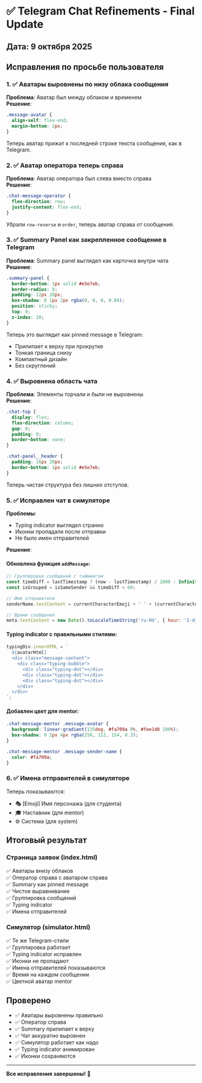 # ✅ Telegram Chat Refinements - Final Update

## Дата: 9 октября 2025

## Исправления по просьбе пользователя

### 1. ✅ Аватары выровнены по низу облака сообщения
**Проблема**: Аватар был между облаком и временем  
**Решение**: 
```css
.message-avatar {
  align-self: flex-end;
  margin-bottom: 2px;
}
```
Теперь аватар прижат к последней строке текста сообщения, как в Telegram.

### 2. ✅ Аватар оператора теперь справа
**Проблема**: Аватар оператора был слева вместо справа  
**Решение**: 
```css
.chat-message-operator {
  flex-direction: row;
  justify-content: flex-end;
}
```
Убрали `row-reverse` и `order`, теперь аватар справа от сообщения.

### 3. ✅ Summary Panel как закрепленное сообщение в Telegram
**Проблема**: Summary panel выглядел как карточка внутри чата  
**Решение**:
```css
.summary-panel { 
  border-bottom: 1px solid #e5e7eb;
  border-radius: 0; 
  padding: 12px 20px;
  box-shadow: 0 1px 2px rgba(0, 0, 0, 0.04);
  position: sticky;
  top: 0;
  z-index: 10;
}
```
Теперь это выглядит как pinned message в Telegram:
- Прилипает к верху при прокрутке
- Тонкая граница снизу
- Компактный дизайн
- Без скруглений

### 4. ✅ Выровнена область чата
**Проблема**: Элементы торчали и были не выровнены  
**Решение**:
```css
.chat-top {
  display: flex;
  flex-direction: column;
  gap: 0;
  padding: 0;
  border-bottom: none;
}

.chat-panel__header {
  padding: 16px 20px;
  border-bottom: 1px solid #e5e7eb;
}
```
Теперь чистая структура без лишних отступов.

### 5. ✅ Исправлен чат в симуляторе
**Проблемы**: 
- Typing indicator выглядел странно
- Иконки пропадали после отправки
- Не было имен отправителей

**Решение**:

#### Обновлена функция `addMessage`:
```javascript
// Группировка сообщений с таймингом
const timeDiff = lastTimestamp ? (now - lastTimestamp) / 1000 : Infinity;
const isGrouped = isSameSender && timeDiff < 60;

// Имя отправителя
senderName.textContent = currentCharacterEmoji + ' ' + (currentCharacterName || 'Студент');

// Время сообщения
meta.textContent = new Date().toLocaleTimeString('ru-RU', { hour: '2-digit', minute: '2-digit' });
```

#### Typing indicator с правильными стилями:
```javascript
typingDiv.innerHTML = `
  ${avatarHtml}
  <div class="message-content">
    <div class="typing-bubble">
      <div class="typing-dot"></div>
      <div class="typing-dot"></div>
      <div class="typing-dot"></div>
    </div>
  </div>
`;
```

#### Добавлен цвет для mentor:
```css
.chat-message-mentor .message-avatar {
  background: linear-gradient(135deg, #fa709a 0%, #fee140 100%);
  box-shadow: 0 2px 4px rgba(250, 112, 154, 0.3);
}

.chat-message-mentor .message-sender-name {
  color: #fa709a;
}
```

### 6. ✅ Имена отправителей в симуляторе
Теперь показываются:
- 🎭 [Emoji] Имя персонажа (для студента)
- 🎓 Наставник (для mentor)
- ⚙️ Система (для system)

## Итоговый результат

### Страница заявок (index.html)
✅ Аватары внизу облаков  
✅ Оператор справа с аватаром справа  
✅ Summary как pinned message  
✅ Чистое выравнивание  
✅ Группировка сообщений  
✅ Typing indicator  
✅ Имена отправителей  

### Симулятор (simulator.html)
✅ Те же Telegram-стили  
✅ Группировка работает  
✅ Typing indicator исправлен  
✅ Иконки не пропадают  
✅ Имена отправителей показываются  
✅ Время на каждом сообщении  
✅ Цветной аватар mentor  

## Проверено
- ✅ Аватары выровнены правильно
- ✅ Оператор справа
- ✅ Summary прилипает к верху
- ✅ Чат аккуратно выровнен
- ✅ Симулятор работает как надо
- ✅ Typing indicator анимирован
- ✅ Иконки сохраняются

---

**Все исправления завершены!** 🎉
